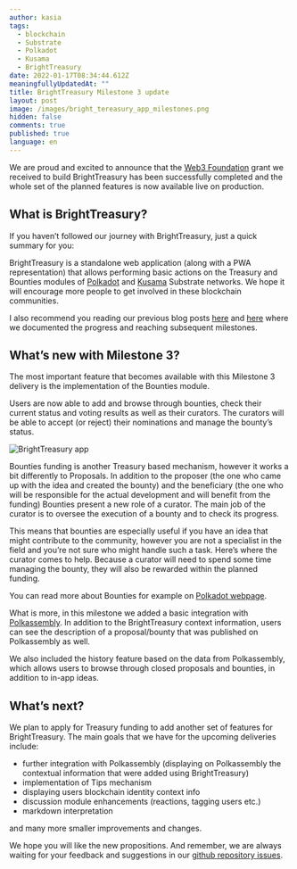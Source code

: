 ```yaml
---
author: kasia
tags:
  - blockchain
  - Substrate
  - Polkadot
  - Kusama
  - BrightTreasury
date: 2022-01-17T08:34:44.612Z
meaningfullyUpdatedAt: ""
title: BrightTreasury Milestone 3 update
layout: post
image: /images/bright_tereasury_app_milestones.png
hidden: false
comments: true
published: true
language: en
---
```

We are proud and excited to announce that the [Web3 Foundation](https://web3.foundation/grants/) grant we received to build BrightTreasury has been successfully completed and the whole set of the planned features is now available live on production. 

## What is BrightTreasury?

If you haven’t followed our journey with BrightTreasury, just a quick summary for you:

BrightTreasury is a standalone web application (along with a PWA representation) that allows performing basic actions on the Treasury and Bounties modules of [Polkadot](https://polkadot.network/) and [Kusama](https://kusama.network/) Substrate networks. We hope it will encourage more people to get involved in these blockchain communities.

I also recommend you reading our previous blog posts [here](https://brightinventions.pl/blog/bright-treasury-a-treasury-module-application-funded-by-a-w3f-foundation-grant/) and [here](https://brightinventions.pl/blog/bright-treasury-is-now-live/) where we documented the progress and reaching subsequent milestones. 

## What’s new with Milestone 3?

The most important feature that becomes available with this Milestone 3 delivery is the implementation of the Bounties module. 

Users are now able to add and browse through bounties, check their current status and voting results as well as their curators. The curators will be able to accept (or reject) their nominations and manage the bounty’s status.

![BrightTreasury app](https://lh6.googleusercontent.com/E3FNwAGwGHLr2JSTl_vvd6YCVQ_xl0absM5bjnH8ZfTfd4tYhbv4AGSSipO0YmN92HV1wHOJvvpqfv11j8Hu1s9IATzMGPFIpIJYxIzXWzVfA3rowOxP1UoDR3mOn1o2Vh6wID6L)

Bounties funding is another Treasury based mechanism, however it works a bit differently to Proposals. In addition to the proposer (the one who came up with the idea and created the bounty) and the beneficiary (the one who will be responsible for the actual development and will benefit from the funding) Bounties present a new role of a curator. The main job of the curator is to oversee the execution of a bounty and to check its progress. 

This means that bounties are especially useful if you have an idea that might contribute to the community, however you are not a specialist in the field and you’re not sure who might handle such a task. Here’s where the curator comes to help. Because a curator will need to spend some time managing the bounty, they will also be rewarded within the planned funding. 

You can read more about Bounties for example on [Polkadot webpage](https://wiki.polkadot.network/docs/learn-treasury#bounties-spending).

What is more, in this milestone we added a basic integration with [Polkassembly](https://polkadot.polkassembly.io/). In addition to the BrightTreasury context information, users can see the description of a proposal/bounty that was published on Polkassembly as well. 

We also included the history feature based on the data from Polkassembly, which allows users to browse through closed proposals and bounties, in addition to in-app ideas. 

## What’s next?

We plan to apply for Treasury funding to add another set of features for BrightTreasury. The main goals that we have for the upcoming deliveries include:

* further integration with Polkassembly (displaying on Polkassembly the contextual information that were added using BrightTreasury)
* implementation of Tips mechanism
* displaying users blockchain identity context info
* discussion module enhancements (reactions, tagging users etc.)
* markdown interpretation

and many more smaller improvements and changes.

We hope you will like the new propositions. And remember, we are always waiting for your feedback and suggestions in our [github repository issues](https://github.com/bright/bright-tresury/issues).